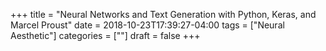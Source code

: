 +++
title = "Neural Networks and Text Generation with Python, Keras, and Marcel Proust"
date = 2018-10-23T17:39:27-04:00
tags = ["Neural Aesthetic"]
categories = [""]
draft = false
+++

